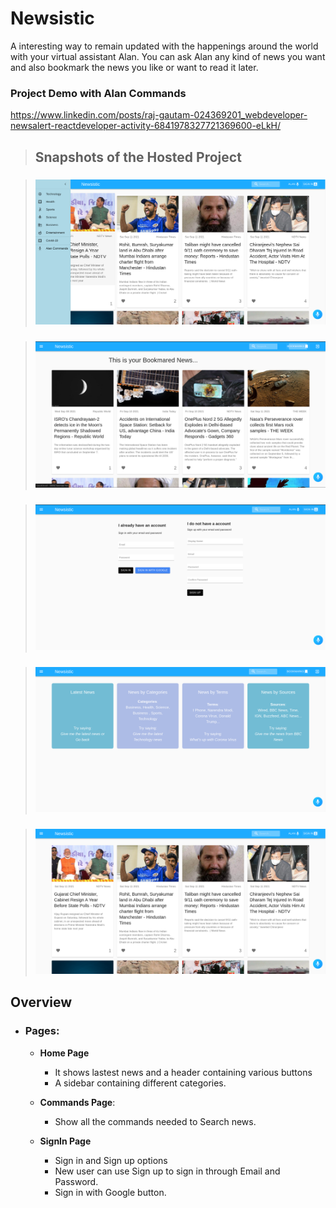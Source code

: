 # Newsistic

A interesting way to remain updated with the happenings around the world with your virtual assistant Alan. You can ask Alan any kind of news you want and also bookmark the news you like or want to read it later.
<br/>

### Project Demo with Alan Commands

<https://www.linkedin.com/posts/raj-gautam-024369201_webdeveloper-newsalert-reactdeveloper-activity-6841978327721369600-eLkH/>

> ## Snapshots of the Hosted Project

> ### ![HomePage](protoypes/HomePageWithSidebar.png)

> ### ![BookmarksPage](protoypes/BookmarksPage.png)

> ### ![SignInPage](protoypes/SignInPage.png)

> ### ![AlanCommandsPage](protoypes/AlanCommandsPage.png)

> ### ![HomePage](protoypes/Homepage.png)

## Overview

- ### Pages:

  - **Home Page**

    - It shows lastest news and a header containing various buttons
    - A sidebar containing different categories.

  - **Commands Page**:

    - Show all the commands needed to Search news.

  - **SignIn Page**

    - Sign in and Sign up options
    - New user can use Sign up to sign in through Email and Password.
    - Sign in with Google button.
